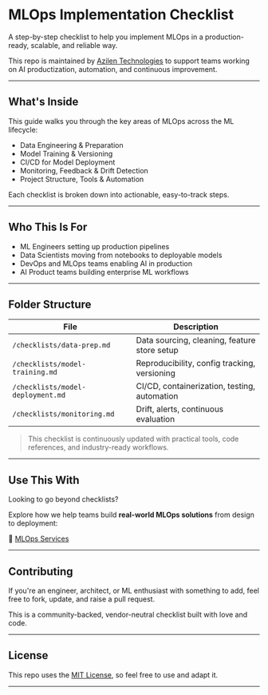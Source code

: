 # MLOps Implementation Checklist

A step-by-step checklist to help you implement MLOps in a production-ready, scalable, and reliable way.  

This repo is maintained by [Azilen Technologies](https://www.azilen.com/) to support teams working on AI productization, automation, and continuous improvement.

---

## What's Inside

This guide walks you through the key areas of MLOps across the ML lifecycle:

- Data Engineering & Preparation
- Model Training & Versioning
- CI/CD for Model Deployment
- Monitoring, Feedback & Drift Detection
- Project Structure, Tools & Automation

Each checklist is broken down into actionable, easy-to-track steps.

---

## Who This Is For

- ML Engineers setting up production pipelines  
- Data Scientists moving from notebooks to deployable models  
- DevOps and MLOps teams enabling AI in production  
- AI Product teams building enterprise ML workflows

---

## Folder Structure

| File | Description |
|------|-------------|
| `/checklists/data-prep.md` | Data sourcing, cleaning, feature store setup |
| `/checklists/model-training.md` | Reproducibility, config tracking, versioning |
| `/checklists/model-deployment.md` | CI/CD, containerization, testing, automation |
| `/checklists/monitoring.md` | Drift, alerts, continuous evaluation |

> This checklist is continuously updated with practical tools, code references, and industry-ready workflows.

---

## Use This With

Looking to go beyond checklists?

Explore how we help teams build **real-world MLOps solutions** from design to deployment:

🔗 [MLOps Services](https://www.azilen.com/mlops-services/)

---

## Contributing

If you're an engineer, architect, or ML enthusiast with something to add, feel free to fork, update, and raise a pull request.

This is a community-backed, vendor-neutral checklist built with love and code.

---

## License

This repo uses the [MIT License](LICENSE), so feel free to use and adapt it.

---

